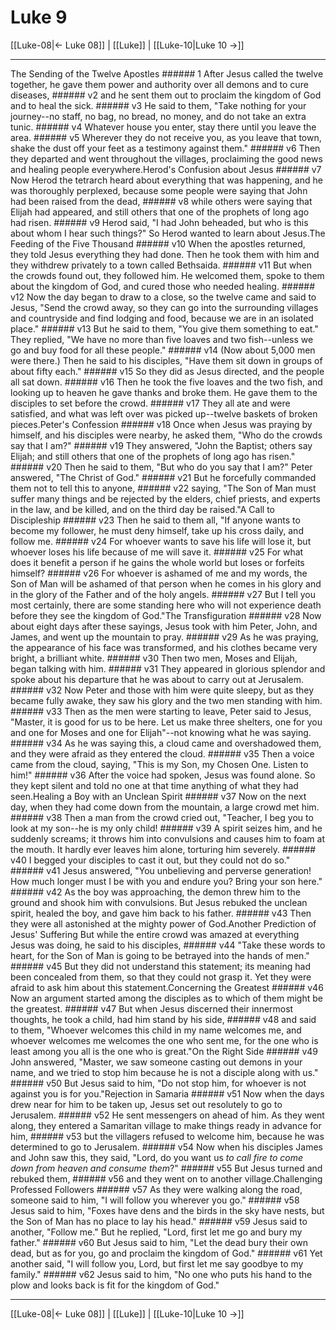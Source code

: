 # Luke 9

[[Luke-08|← Luke 08]] | [[Luke]] | [[Luke-10|Luke 10 →]]
***

The Sending of the Twelve Apostles ###### 1 After Jesus called the twelve together, he gave them power and authority over all demons and to cure diseases, ###### v2 and he sent them out to proclaim the kingdom of God and to heal the sick. ###### v3 He said to them, "Take nothing for your journey--no staff, no bag, no bread, no money, and do not take an extra tunic. ###### v4 Whatever house you enter, stay there until you leave the area. ###### v5 Wherever they do not receive you, as you leave that town, shake the dust off your feet as a testimony against them." ###### v6 Then they departed and went throughout the villages, proclaiming the good news and healing people everywhere.Herod's Confusion about Jesus ###### v7 Now Herod the tetrarch heard about everything that was happening, and he was thoroughly perplexed, because some people were saying that John had been raised from the dead, ###### v8 while others were saying that Elijah had appeared, and still others that one of the prophets of long ago had risen. ###### v9 Herod said, "I had John beheaded, but who is this about whom I hear such things?" So Herod wanted to learn about Jesus.The Feeding of the Five Thousand ###### v10 When the apostles returned, they told Jesus everything they had done. Then he took them with him and they withdrew privately to a town called Bethsaida. ###### v11 But when the crowds found out, they followed him. He welcomed them, spoke to them about the kingdom of God, and cured those who needed healing. ###### v12 Now the day began to draw to a close, so the twelve came and said to Jesus, "Send the crowd away, so they can go into the surrounding villages and countryside and find lodging and food, because we are in an isolated place." ###### v13 But he said to them, "You give them something to eat." They replied, "We have no more than five loaves and two fish--unless we go and buy food for all these people." ###### v14 (Now about 5,000 men were there.) Then he said to his disciples, "Have them sit down in groups of about fifty each." ###### v15 So they did as Jesus directed, and the people all sat down. ###### v16 Then he took the five loaves and the two fish, and looking up to heaven he gave thanks and broke them. He gave them to the disciples to set before the crowd. ###### v17 They all ate and were satisfied, and what was left over was picked up--twelve baskets of broken pieces.Peter's Confession ###### v18 Once when Jesus was praying by himself, and his disciples were nearby, he asked them, "Who do the crowds say that I am?" ###### v19 They answered, "John the Baptist; others say Elijah; and still others that one of the prophets of long ago has risen." ###### v20 Then he said to them, "But who do you say that I am?" Peter answered, "The Christ of God." ###### v21 But he forcefully commanded them not to tell this to anyone, ###### v22 saying, "The Son of Man must suffer many things and be rejected by the elders, chief priests, and experts in the law, and be killed, and on the third day be raised."A Call to Discipleship ###### v23 Then he said to them all, "If anyone wants to become my follower, he must deny himself, take up his cross daily, and follow me. ###### v24 For whoever wants to save his life will lose it, but whoever loses his life because of me will save it. ###### v25 For what does it benefit a person if he gains the whole world but loses or forfeits himself? ###### v26 For whoever is ashamed of me and my words, the Son of Man will be ashamed of that person when he comes in his glory and in the glory of the Father and of the holy angels. ###### v27 But I tell you most certainly, there are some standing here who will not experience death before they see the kingdom of God."The Transfiguration ###### v28 Now about eight days after these sayings, Jesus took with him Peter, John, and James, and went up the mountain to pray. ###### v29 As he was praying, the appearance of his face was transformed, and his clothes became very bright, a brilliant white. ###### v30 Then two men, Moses and Elijah, began talking with him. ###### v31 They appeared in glorious splendor and spoke about his departure that he was about to carry out at Jerusalem. ###### v32 Now Peter and those with him were quite sleepy, but as they became fully awake, they saw his glory and the two men standing with him. ###### v33 Then as the men were starting to leave, Peter said to Jesus, "Master, it is good for us to be here. Let us make three shelters, one for you and one for Moses and one for Elijah"--not knowing what he was saying. ###### v34 As he was saying this, a cloud came and overshadowed them, and they were afraid as they entered the cloud. ###### v35 Then a voice came from the cloud, saying, "This is my Son, my Chosen One. Listen to him!" ###### v36 After the voice had spoken, Jesus was found alone. So they kept silent and told no one at that time anything of what they had seen.Healing a Boy with an Unclean Spirit ###### v37 Now on the next day, when they had come down from the mountain, a large crowd met him. ###### v38 Then a man from the crowd cried out, "Teacher, I beg you to look at my son--he is my only child! ###### v39 A spirit seizes him, and he suddenly screams; it throws him into convulsions and causes him to foam at the mouth. It hardly ever leaves him alone, torturing him severely. ###### v40 I begged your disciples to cast it out, but they could not do so." ###### v41 Jesus answered, "You unbelieving and perverse generation! How much longer must I be with you and endure you? Bring your son here." ###### v42 As the boy was approaching, the demon threw him to the ground and shook him with convulsions. But Jesus rebuked the unclean spirit, healed the boy, and gave him back to his father. ###### v43 Then they were all astonished at the mighty power of God.Another Prediction of Jesus' Suffering But while the entire crowd was amazed at everything Jesus was doing, he said to his disciples, ###### v44 "Take these words to heart, for the Son of Man is going to be betrayed into the hands of men." ###### v45 But they did not understand this statement; its meaning had been concealed from them, so that they could not grasp it. Yet they were afraid to ask him about this statement.Concerning the Greatest ###### v46 Now an argument started among the disciples as to which of them might be the greatest. ###### v47 But when Jesus discerned their innermost thoughts, he took a child, had him stand by his side, ###### v48 and said to them, "Whoever welcomes this child in my name welcomes me, and whoever welcomes me welcomes the one who sent me, for the one who is least among you all is the one who is great."On the Right Side ###### v49 John answered, "Master, we saw someone casting out demons in your name, and we tried to stop him because he is not a disciple along with us." ###### v50 But Jesus said to him, "Do not stop him, for whoever is not against you is for you."Rejection in Samaria ###### v51 Now when the days drew near for him to be taken up, Jesus set out resolutely to go to Jerusalem. ###### v52 He sent messengers on ahead of him. As they went along, they entered a Samaritan village to make things ready in advance for him, ###### v53 but the villagers refused to welcome him, because he was determined to go to Jerusalem. ###### v54 Now when his disciples James and John saw this, they said, "Lord, do you want us _to call fire to come down from heaven and consume_ _them_?" ###### v55 But Jesus turned and rebuked them, ###### v56 and they went on to another village.Challenging Professed Followers ###### v57 As they were walking along the road, someone said to him, "I will follow you wherever you go." ###### v58 Jesus said to him, "Foxes have dens and the birds in the sky have nests, but the Son of Man has no place to lay his head." ###### v59 Jesus said to another, "Follow me." But he replied, "Lord, first let me go and bury my father." ###### v60 But Jesus said to him, "Let the dead bury their own dead, but as for you, go and proclaim the kingdom of God." ###### v61 Yet another said, "I will follow you, Lord, but first let me say goodbye to my family." ###### v62 Jesus said to him, "No one who puts his hand to the plow and looks back is fit for the kingdom of God."

***
[[Luke-08|← Luke 08]] | [[Luke]] | [[Luke-10|Luke 10 →]]
